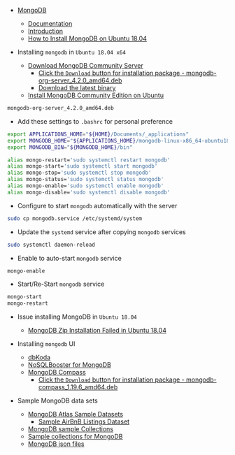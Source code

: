 - [MongoDB](https://docs.mongodb.com/manual/)
  - [Documentation](https://docs.mongodb.com/)
  - [Introduction](https://docs.mongodb.com/manual/introduction/)
  - [How to Install MongoDB on Ubuntu 18.04](https://www.digitalocean.com/community/tutorials/how-to-install-mongodb-on-ubuntu-18-04)

- Installing `mongodb` in `Ubuntu 18.04 x64`
  - [Download MongoDB Community Server](https://www.mongodb.com/download-center/community)
    - [Click the `Download` button for installation package - mongodb-org-server_4.2.0_amd64.deb](https://www.mongodb.com/download-center/community)
    - [Download the latest binary](https://www.mongodb.org/dl/linux/x86_64-ubuntu1804)
  - [Install MongoDB Community Edition on Ubuntu](https://docs.mongodb.com/manual/tutorial/install-mongodb-on-ubuntu/)

```bash
mongodb-org-server_4.2.0_amd64.deb
```

- Add these settings to `.bashrc` for personal preference

```bash
export APPLICATIONS_HOME="${HOME}/Documents/_applications"
export MONGODB_HOME="${APPLICATIONS_HOME}/mongodb-linux-x86_64-ubuntu1804-4.2.0"
export MONGODB_BIN="${MONGODB_HOME}/bin"

alias mongo-restart='sudo systemctl restart mongodb'
alias mongo-start='sudo systemctl start mongodb'
alias mongo-stop='sudo systemctl stop mongodb'
alias mongo-status='sudo systemctl status mongodb'
alias mongo-enable='sudo systemctl enable mongodb'
alias mongo-disable='sudo systemctl disable mongodb'
```

- Configure to start `mongodb` automatically with the server

```bash
sudo cp mongodb.service /etc/systemd/system
```

- Update the `systemd` service after copying `mongodb` services 

```bash
sudo systemctl daemon-reload
```

- Enable to auto-start `mongodb` service

```bash
mongo-enable
```

- Start/Re-Start `mongodb` service

```bash
mongo-start
mongo-restart
```

- Issue installing MongoDB in `Ubuntu 18.04`
  - [MongoDB Zip Installation Failed in Ubuntu 18.04](https://stackoverflow.com/questions/51006934/mongodb-zip-installation-failed-in-ubuntu-18-04)

- Installing `mongodb` UI
  - [dbKoda](https://www.dbkoda.com/)
  - [NoSQLBooster for MongoDB](https://nosqlbooster.com/downloads)
  - [MongoDB Compass](https://www.mongodb.com/download-center/compass)
    - [Click the `Download` button for installation package - mongodb-compass_1.19.6_amd64.deb](https://www.mongodb.com/download-center/compass)

- Sample MongoDB data sets
  - [MongoDB Atlas Sample Datasets](https://docs.atlas.mongodb.com/sample-data/available-sample-datasets/)
    - [Sample AirBnB Listings Dataset](https://docs.atlas.mongodb.com/sample-data/sample-airbnb/#sample-airbnb)
  - [MongoDB sample Collections](https://medium.com/dbkoda/mongodb-sample-collections-52d6a7745908)
  - [Sample collections for MongoDB](https://github.com/SouthbankSoftware/dbkoda-data)
  - [MongoDB json files](https://github.com/ozlerhakan/mongodb-json-files)
